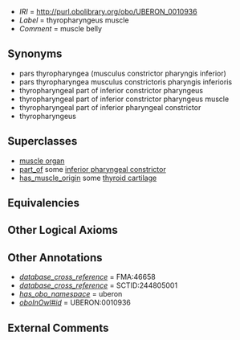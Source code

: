  * *IRI* = http://purl.obolibrary.org/obo/UBERON_0010936
 * *Label* = thyropharyngeus muscle
 * *Comment* = muscle belly

## Synonyms

 * pars thyropharyngea (musculus constrictor pharyngis inferior)
 * pars thyropharyngea musculus constrictoris pharyngis inferioris
 * thyropharyngeal part of inferior constrictor pharyngeus
 * thyropharyngeal part of inferior constrictor pharyngeus muscle
 * thyropharyngeal part of inferior pharyngeal constrictor
 * thyropharyngeus

## Superclasses

 * [muscle organ](../../UBERON/30/UBERON_0001630.md)
 * [part_of](../../BFO/50/BFO_0000050.md) some [inferior pharyngeal constrictor](../../UBERON/70/UBERON_0001570.md)
 * [has_muscle_origin](../../RO/72/RO_0002372.md) some [thyroid cartilage](../../UBERON/38/UBERON_0001738.md)

## Equivalencies


## Other Logical Axioms


## Other Annotations

 * *[database_cross_reference](../../ef/oboInOwl#hasDbXref.md)* = FMA:46658
 * *[database_cross_reference](../../ef/oboInOwl#hasDbXref.md)* = SCTID:244805001
 * *[has_obo_namespace](../../ce/oboInOwl#hasOBONamespace.md)* = uberon
 * *[oboInOwl#id](../../id/oboInOwl#id.md)* = UBERON:0010936

## External Comments

